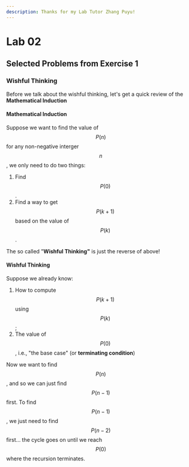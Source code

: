 ```yaml
---
description: Thanks for my Lab Tutor Zhang Puyu!
---
```


# Lab 02

## Selected Problems from Exercise 1

### Wishful Thinking

Before we talk about the wishful thinking, let's get a quick review of the **Mathematical Induction**

#### Mathematical Induction

Suppose we want to find the value of $$P(n)$$ for any non-negative interger $$n$$, we only need to do two things:

1. Find $$P(0)$$.
2. Find a way to get $$P(k+1)$$ based on the value of $$P(k)$$.

The so called "**Wishful Thinking"** is just the reverse of above!

#### Wishful Thinking

Suppose we already know:

1. How to compute $$P(k+1)$$ using $$P(k)$$;
2. The value of $$P(0)$$, i.e., "the base case" (or **terminating condition**)

Now we want to find $$P(n)$$, and so we can just find $$P(n-1)$$ first. To find $$P(n-1)$$, we just need to find $$P(n-2)$$ first... the cycle goes on until we reach $$P(0)$$ where the recursion terminates.

